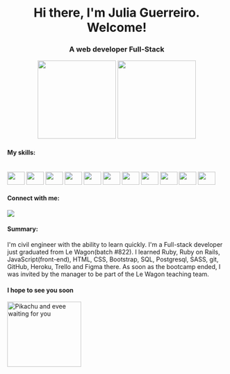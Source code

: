 <h1 align="center">Hi there, I'm Julia Guerreiro. Welcome!</h1>
<h3 align="center">A web developer Full-Stack</h3>


<div align="center">
  <a "https://github.com/juguerreiro">
  <img height="180em" src="https://github-readme-stats-sigma-five.vercel.app/api?username=juguerreiro&show_icons=true&theme=radical&include_all_commits=true&count_private=true"/>
  <img height="180em" src="https://github-readme-stats-sigma-five.vercel.app/api/top-langs/?username=juguerreiro&layout=compact&langs_count=7&theme=radical"/>
</div>

<h4 align="left">My skills:</h4>
<div style="display: inline_block"><br>
  <img height="30" width="40" src="https://cdn.jsdelivr.net/gh/devicons/devicon/icons/ruby/ruby-original.svg" />
  <img height="30" width="40" src="https://cdn.jsdelivr.net/gh/devicons/devicon/icons/html5/html5-original.svg" />
  <img height="30" width="40" src="https://cdn.jsdelivr.net/gh/devicons/devicon/icons/css3/css3-plain-wordmark.svg" />
  <img height="30" width="40" src="https://cdn.jsdelivr.net/gh/devicons/devicon/icons/javascript/javascript-original.svg" />
  <img height="30" width="40" src="https://cdn.jsdelivr.net/gh/devicons/devicon/icons/sass/sass-original.svg" />
  <img height="30" width="40" src="https://cdn.jsdelivr.net/gh/devicons/devicon/icons/bootstrap/bootstrap-original-wordmark.svg" />
  <img height="30" width="40" src="https://cdn.jsdelivr.net/gh/devicons/devicon/icons/heroku/heroku-original.svg" />
  <img height="30" width="40" src="https://cdn.jsdelivr.net/gh/devicons/devicon/icons/visualstudio/visualstudio-plain.svg" />               
  <img height="30" width="40" src="https://cdn.jsdelivr.net/gh/devicons/devicon/icons/trello/trello-plain.svg" />
  <img height="30" width="40" src="https://cdn.jsdelivr.net/gh/devicons/devicon/icons/figma/figma-original.svg" />
  <img height="30" width="40" src="https://cdn.jsdelivr.net/gh/devicons/devicon/icons/github/github-original.svg" />        
</div>

<h4 align="left">Connect with me:</h4>

[<img src="https://img.shields.io/badge/linkedin-%230077B5.svg?&style=for-the-badge&logo=linkedin&logoColor=white" />](https://www.linkedin.com/in/julia-guerreiro/)
  
<h4 align="left">Summary:</h4>  
<p> I'm civil engineer with the ability to learn quickly. I'm a Full-stack developer just graduated from Le Wagon(batch #822). I learned Ruby, Ruby on Rails, JavaScript(front-end), HTML, CSS, Bootstrap, SQL, Postgresql, SASS, git, GitHub, Heroku, Trello and Figma there. As soon as the bootcamp ended, I was invited by the manager to be part of the Le Wagon teaching team.</p>
  
<h4 align="left">I hope to see you soon</h4>

<div align="left">
<img height="150" width="170"src="https://github.com/juguerreiro/images_Creations/blob/master/images_creation/images/giff%20pikachu.gif" alt="Pikachu and evee waiting for you">
</div>


